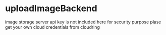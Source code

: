 # uploadImageBackend
image storage server api key is not included here for security purpose plase get your own cloud credentials from cloudring
